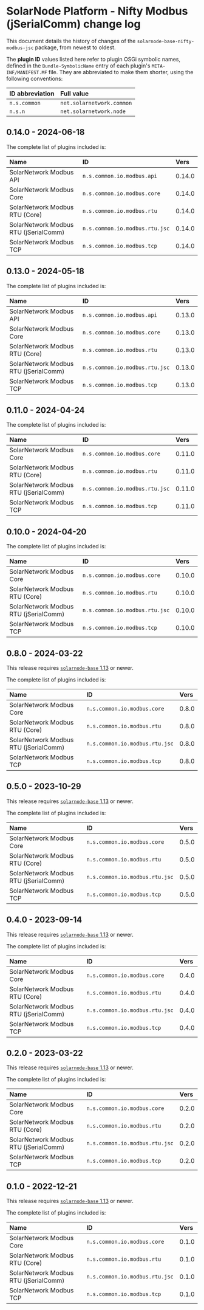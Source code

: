 # SolarNode Platform - Nifty Modbus (jSerialComm) change log

This document details the history of changes of the `solarnode-base-nifty-modbus-jsc` package,
from newest to oldest.

The **plugin ID** values listed here refer to plugin OSGi symbolic names, defined in the
`Bundle-SymbolicName` entry of each plugin's `META-INF/MANIFEST.MF` file. They are abbreviated to
make them shorter, using the following conventions:

| ID abbreviation | Full value                |
|:----------------|:--------------------------|
| `n.s.common`    | `net.solarnetwork.common` |
| `n.s.n`         | `net.solarnetwork.node`   |

## 0.14.0 - 2024-06-18

The complete list of plugins included is:

| Name                                  | ID                             | Vers   |
|:--------------------------------------|:-------------------------------|:-------|
| SolarNetwork Modbus API               | `n.s.common.io.modbus.api`     | 0.14.0 |
| SolarNetwork Modbus Core              | `n.s.common.io.modbus.core`    | 0.14.0 |
| SolarNetwork Modbus RTU (Core)        | `n.s.common.io.modbus.rtu`     | 0.14.0 |
| SolarNetwork Modbus RTU (jSerialComm) | `n.s.common.io.modbus.rtu.jsc` | 0.14.0 |
| SolarNetwork Modbus TCP               | `n.s.common.io.modbus.tcp`     | 0.14.0 |


## 0.13.0 - 2024-05-18

The complete list of plugins included is:

| Name                                  | ID                             | Vers   |
|:--------------------------------------|:-------------------------------|:-------|
| SolarNetwork Modbus API               | `n.s.common.io.modbus.api`     | 0.13.0 |
| SolarNetwork Modbus Core              | `n.s.common.io.modbus.core`    | 0.13.0 |
| SolarNetwork Modbus RTU (Core)        | `n.s.common.io.modbus.rtu`     | 0.13.0 |
| SolarNetwork Modbus RTU (jSerialComm) | `n.s.common.io.modbus.rtu.jsc` | 0.13.0 |
| SolarNetwork Modbus TCP               | `n.s.common.io.modbus.tcp`     | 0.13.0 |


## 0.11.0 - 2024-04-24

The complete list of plugins included is:

| Name                                  | ID                             | Vers   |
|:--------------------------------------|:-------------------------------|:-------|
| SolarNetwork Modbus Core              | `n.s.common.io.modbus.core`    | 0.11.0 |
| SolarNetwork Modbus RTU (Core)        | `n.s.common.io.modbus.rtu`     | 0.11.0 |
| SolarNetwork Modbus RTU (jSerialComm) | `n.s.common.io.modbus.rtu.jsc` | 0.11.0 |
| SolarNetwork Modbus TCP               | `n.s.common.io.modbus.tcp`     | 0.11.0 |


## 0.10.0 - 2024-04-20

The complete list of plugins included is:

| Name                                  | ID                             | Vers   |
|:--------------------------------------|:-------------------------------|:-------|
| SolarNetwork Modbus Core              | `n.s.common.io.modbus.core`    | 0.10.0 |
| SolarNetwork Modbus RTU (Core)        | `n.s.common.io.modbus.rtu`     | 0.10.0 |
| SolarNetwork Modbus RTU (jSerialComm) | `n.s.common.io.modbus.rtu.jsc` | 0.10.0 |
| SolarNetwork Modbus TCP               | `n.s.common.io.modbus.tcp`     | 0.10.0 |


## 0.8.0 - 2024-03-22

This release requires [`solarnode-base` 1.13][base-changelog] or newer.

The complete list of plugins included is:

| Name                                  | ID                             | Vers  |
|:--------------------------------------|:-------------------------------|:------|
| SolarNetwork Modbus Core              | `n.s.common.io.modbus.core`    | 0.8.0 |
| SolarNetwork Modbus RTU (Core)        | `n.s.common.io.modbus.rtu`     | 0.8.0 |
| SolarNetwork Modbus RTU (jSerialComm) | `n.s.common.io.modbus.rtu.jsc` | 0.8.0 |
| SolarNetwork Modbus TCP               | `n.s.common.io.modbus.tcp`     | 0.8.0 |


## 0.5.0 - 2023-10-29

This release requires [`solarnode-base` 1.13][base-changelog] or newer.

The complete list of plugins included is:

| Name                                  | ID                             | Vers  |
|:--------------------------------------|:-------------------------------|:------|
| SolarNetwork Modbus Core              | `n.s.common.io.modbus.core`    | 0.5.0 |
| SolarNetwork Modbus RTU (Core)        | `n.s.common.io.modbus.rtu`     | 0.5.0 |
| SolarNetwork Modbus RTU (jSerialComm) | `n.s.common.io.modbus.rtu.jsc` | 0.5.0 |
| SolarNetwork Modbus TCP               | `n.s.common.io.modbus.tcp`     | 0.5.0 |


## 0.4.0 - 2023-09-14

This release requires [`solarnode-base` 1.13][base-changelog] or newer.

The complete list of plugins included is:

| Name                                  | ID                             | Vers  |
|:--------------------------------------|:-------------------------------|:------|
| SolarNetwork Modbus Core              | `n.s.common.io.modbus.core`    | 0.4.0 |
| SolarNetwork Modbus RTU (Core)        | `n.s.common.io.modbus.rtu`     | 0.4.0 |
| SolarNetwork Modbus RTU (jSerialComm) | `n.s.common.io.modbus.rtu.jsc` | 0.4.0 |
| SolarNetwork Modbus TCP               | `n.s.common.io.modbus.tcp`     | 0.4.0 |


## 0.2.0 - 2023-03-22

This release requires [`solarnode-base` 1.13][base-changelog] or newer.

The complete list of plugins included is:

| Name                                  | ID                             | Vers  |
|:--------------------------------------|:-------------------------------|:------|
| SolarNetwork Modbus Core              | `n.s.common.io.modbus.core`    | 0.2.0 |
| SolarNetwork Modbus RTU (Core)        | `n.s.common.io.modbus.rtu`     | 0.2.0 |
| SolarNetwork Modbus RTU (jSerialComm) | `n.s.common.io.modbus.rtu.jsc` | 0.2.0 |
| SolarNetwork Modbus TCP               | `n.s.common.io.modbus.tcp`     | 0.2.0 |


## 0.1.0 - 2022-12-21

This release requires [`solarnode-base` 1.13][base-changelog] or newer.

The complete list of plugins included is:

| Name                                  | ID                             | Vers  |
|:--------------------------------------|:-------------------------------|:------|
| SolarNetwork Modbus Core              | `n.s.common.io.modbus.core`    | 0.1.0 |
| SolarNetwork Modbus RTU (Core)        | `n.s.common.io.modbus.rtu`     | 0.1.0 |
| SolarNetwork Modbus RTU (jSerialComm) | `n.s.common.io.modbus.rtu.jsc` | 0.1.0 |
| SolarNetwork Modbus TCP               | `n.s.common.io.modbus.tcp`     | 0.1.0 |

[base-changelog]: ../../solarnode-base/debian/CHANGELOG.md

